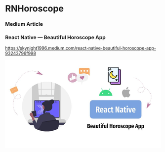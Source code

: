 # RNHoroscope

### Medium Article
### React Native — Beautiful Horoscope App

https://skynight1996.medium.com/react-native-beautiful-horoscope-app-93243796f998

![screenshot](screenshot.jpg)
